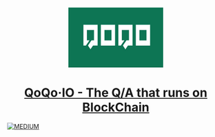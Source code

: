<!-- Logo -->
<p align="center">
  <a href="https://qoqo.io">
    <img height="140" width="220" src="QOQO.jpg">
  </a>
</p>
<!-- Name -->
<h1 align="center">
  <a href="https://qoqo.io">QoQo&middot;IO - The Q/A that runs on BlockChain
</h1>

[![MEDIUM](https://png.icons8.com/color/50/000000/medium-logo.png)](https://medium.com/qoqoio)
